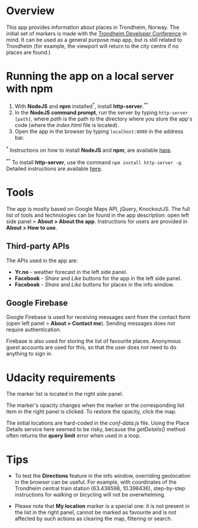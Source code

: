 # Overview
This app provides information about places in Trondheim, Norway. The initial set of markers is made with the [Trondheim Developer Conference](https://2017.trondheimdc.no/) in mind. It can be used as a general purpose map app, but is still related to Trondheim (for example, the viewport will return to the city centre if no places are found.)

<!-- It is hosted on GitHub and is available at [ekaterina-nikonova.github.io/tdc-map/](https://ekaterina-nikonova.github.io/tdc-map/). -->

# Running the app on a local server with npm
1. With **NodeJS** and **npm** installed<sup>\*</sup>, install **http-server**.<sup>\*\*</sup>
2. In the **NodeJS command prompt**, run the server by typing `http-server [path]`, where _path_ is the path to the directory where you store the app's code (where the _index.html_ file is located).
3. Open the app in the browser by typing `localhost:8080` in the address bar.

<sup>\*</sup> Instructions on how to install **NodeJS** and **npm**, are available [here](https://www.npmjs.com/get-npm).

<sup>\*\*</sup> To install **http-server**, use the command `npm install http-server -g`. Detailed instructions are available [here](https://www.npmjs.com/package/http-server).

# Tools

The app is mostly based on Google Maps API, jQuery, KnockoutJS. The full list of tools and technologies can be found in the app description: open left side panel > **About > About the app**. Instructions for users are provided in **About > How to use**.

## Third-party APIs
The APIs used in the app are:
 - **Yr.no** - weather forecast in the left side panel.
 - **Facebook** - _Share_ and _Like_ buttons for the app in the left side panel.
 - **Facebook** - _Share_ and _Like_ buttons for places in the info window.

## Google Firebase
Google Firebase is used for receiving messages sent from the contact form (open left panel > **About > Contact me**). Sending messages does not require authentication.

Firebase is also used for storing the list of favourite places. Anonymous guest accounts are used for this, so that the user does not need to do anything to sign in.

# Udacity requirements

The marker list is located in the right side panel.

The marker's opacity changes when the marker or the corresponding list item in the right panel is clicked. To restore the opacity, click the map.

The initial locations are hard-coded in the _conf-data.js_ file. Using the Place Details service here seemed to be risky, because the _getDetails()_ method often returns the **query limit** error when used in a loop.

# Tips
 - To test the **Directions** feature in the info window, overriding geolocation in the browser can be useful. For example, with coordinates of the Trondheim central train station (63.436598, 10.398436), step-by-step instructions for walking or bicycling will not be overwhelming.

 - Please note that **My location** marker is a special one: it is not present in the list in the right panel, cannot be marked as favourite and is not affected by such actions as clearing the map, filtering or search.
